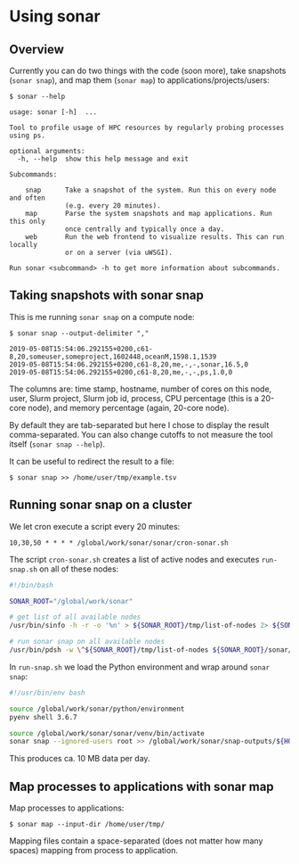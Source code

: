 

# Using sonar

## Overview

Currently you can do two things with the code (soon more), take
snapshots (`sonar snap`), and map them (`sonar map`) to
applications/projects/users:

```
$ sonar --help

usage: sonar [-h]  ...

Tool to profile usage of HPC resources by regularly probing processes using ps.

optional arguments:
  -h, --help  show this help message and exit

Subcommands:

    snap      Take a snapshot of the system. Run this on every node and often
              (e.g. every 20 minutes).
    map       Parse the system snapshots and map applications. Run this only
              once centrally and typically once a day.
    web       Run the web frontend to visualize results. This can run locally
              or on a server (via uWSGI).

Run sonar <subcommand> -h to get more information about subcommands.
```


## Taking snapshots with sonar snap

This is me running `sonar snap` on a compute node:

```
$ sonar snap --output-delimiter ","

2019-05-08T15:54:06.292155+0200,c61-8,20,someuser,someproject,1602448,oceanM,1598.1,1539
2019-05-08T15:54:06.292155+0200,c61-8,20,me,-,-,sonar,16.5,0
2019-05-08T15:54:06.292155+0200,c61-8,20,me,-,-,ps,1.0,0
```

The columns are: time stamp, hostname, number of cores on this node, user, Slurm project, Slurm job
id, process, CPU percentage (this is a 20-core node), and memory
percentage (again, 20-core node).

By default they are tab-separated but here I chose to display the result
comma-separated. You can also change cutoffs to not measure the tool
itself (`sonar snap --help`).

It can be useful to redirect the result to a file:

```
$ sonar snap >> /home/user/tmp/example.tsv
```


## Running sonar snap on a cluster

We let cron execute a script every 20 minutes:

```
10,30,50 * * * * /global/work/sonar/sonar/cron-sonar.sh
```

The script `cron-sonar.sh` creates a list of active nodes and executes `run-snap.sh` on all of these nodes:

```bash
#!/bin/bash

SONAR_ROOT="/global/work/sonar"

# get list of all available nodes
/usr/bin/sinfo -h -r -o '%n' > ${SONAR_ROOT}/tmp/list-of-nodes 2> ${SONAR_ROOT}/tmp/list-of-nodes.err

# run sonar snap on all available nodes
/usr/bin/pdsh -w \^${SONAR_ROOT}/tmp/list-of-nodes ${SONAR_ROOT}/sonar/run-snap.sh >> ${SONAR_ROOT}/tmp/pdsh.log 2>> ${SONAR_ROOT}/tmp/pdsh.err
```

In `run-snap.sh` we load the Python environment and wrap around `sonar snap`:

```bash
#!/usr/bin/env bash

source /global/work/sonar/python/environment
pyenv shell 3.6.7

source /global/work/sonar/sonar/venv/bin/activate
sonar snap --ignored-users root >> /global/work/sonar/snap-outputs/${HOSTNAME}.tsv
```

This produces ca. 10 MB data per day.


## Map processes to applications with sonar map

Map processes to applications:

```
$ sonar map --input-dir /home/user/tmp/
```

Mapping files contain a space-separated (does not matter how many spaces) mapping from process to application.
